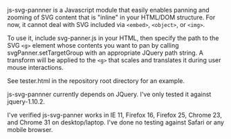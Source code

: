 js-svg-pannner is a Javascript module that easily enables panning and zooming of SVG content that is "inline" in your HTML/DOM structure.  For now, it cannot deal with SVG included via `<embed>`, `<object>`, or `<img>`.
 
To use it, include svg-panner.js in your HTML, then specify the path to the SVG `<g>` element whose contents you want to pan by calling svgPanner.setTargetGroup with an appropriate JQuery path string.  A transform will be applied to the `<g>` that scales and translates it during user mouse interactions.

See tester.html in the repository root directory for an example.

js-svg-pannner currently depends on JQuery.  I've only tested it against jquery-1.10.2.

I've verified js-svg-panner works in IE 11, Firefox 16, Firefox 25, Chrome 23, and Chrome 31 on desktop/laptop.  I've done no testing against Safari or any mobile browser.